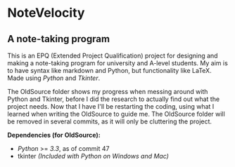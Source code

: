 NoteVelocity
===================
A note-taking program
---------------------

This is an EPQ (Extended Project Qualification) project for designing and making a note-taking program for university and A-level students. My aim is to have syntax like markdown and Python, but functionality like LaTeX.
Made using *Python* and *Tkinter*.

The OldSource folder shows my progress when messing around with Python and Tkinter, before I did the research to actually find out what the project needs. Now that I have I'll be restarting the coding, using what I learned when writing the OldSource to guide me. The OldSource folder will be removed in several commits, as it will only be cluttering the project.

**Dependencies (for OldSource):**
* *Python* >= *3.3*, as of commit 47
* tkinter *(Included with Python on Windows and Mac)*
